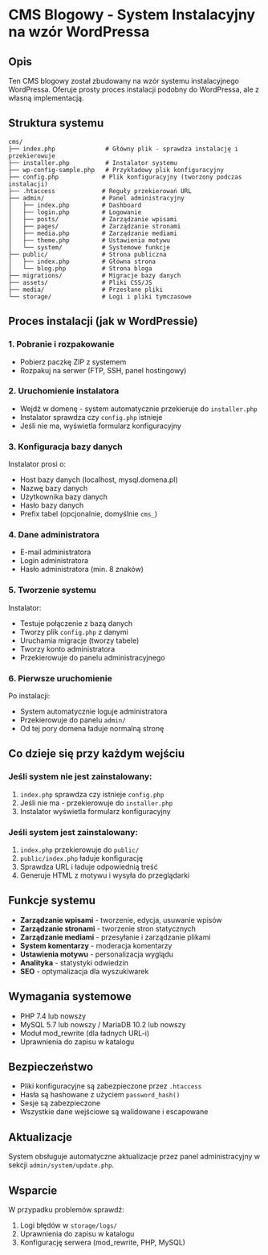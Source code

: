 # CMS Blogowy - System Instalacyjny na wzór WordPressa

## Opis

Ten CMS blogowy został zbudowany na wzór systemu instalacyjnego WordPressa. Oferuje prosty proces instalacji podobny do WordPressa, ale z własną implementacją.

## Struktura systemu

```
cms/
├── index.php              # Główny plik - sprawdza instalację i przekierowuje
├── installer.php          # Instalator systemu
├── wp-config-sample.php   # Przykładowy plik konfiguracyjny
├── config.php            # Plik konfiguracyjny (tworzony podczas instalacji)
├── .htaccess             # Reguły przekierowań URL
├── admin/                # Panel administracyjny
│   ├── index.php         # Dashboard
│   ├── login.php         # Logowanie
│   ├── posts/            # Zarządzanie wpisami
│   ├── pages/            # Zarządzanie stronami
│   ├── media.php         # Zarządzanie mediami
│   ├── theme.php         # Ustawienia motywu
│   └── system/           # Systemowe funkcje
├── public/               # Strona publiczna
│   ├── index.php         # Główna strona
│   └── blog.php          # Strona bloga
├── migrations/           # Migracje bazy danych
├── assets/               # Pliki CSS/JS
├── media/                # Przesłane pliki
└── storage/              # Logi i pliki tymczasowe
```

## Proces instalacji (jak w WordPressie)

### 1. Pobranie i rozpakowanie
- Pobierz paczkę ZIP z systemem
- Rozpakuj na serwer (FTP, SSH, panel hostingowy)

### 2. Uruchomienie instalatora
- Wejdź w domenę - system automatycznie przekieruje do `installer.php`
- Instalator sprawdza czy `config.php` istnieje
- Jeśli nie ma, wyświetla formularz konfiguracyjny

### 3. Konfiguracja bazy danych
Instalator prosi o:
- Host bazy danych (localhost, mysql.domena.pl)
- Nazwę bazy danych
- Użytkownika bazy danych
- Hasło bazy danych
- Prefix tabel (opcjonalnie, domyślnie `cms_`)

### 4. Dane administratora
- E-mail administratora
- Login administratora
- Hasło administratora (min. 8 znaków)

### 5. Tworzenie systemu
Instalator:
- Testuje połączenie z bazą danych
- Tworzy plik `config.php` z danymi
- Uruchamia migracje (tworzy tabele)
- Tworzy konto administratora
- Przekierowuje do panelu administracyjnego

### 6. Pierwsze uruchomienie
Po instalacji:
- System automatycznie loguje administratora
- Przekierowuje do panelu `admin/`
- Od tej pory domena ładuje normalną stronę

## Co dzieje się przy każdym wejściu

### Jeśli system nie jest zainstalowany:
1. `index.php` sprawdza czy istnieje `config.php`
2. Jeśli nie ma - przekierowuje do `installer.php`
3. Instalator wyświetla formularz konfiguracyjny

### Jeśli system jest zainstalowany:
1. `index.php` przekierowuje do `public/`
2. `public/index.php` ładuje konfigurację
3. Sprawdza URL i ładuje odpowiednią treść
4. Generuje HTML z motywu i wysyła do przeglądarki

## Funkcje systemu

- **Zarządzanie wpisami** - tworzenie, edycja, usuwanie wpisów
- **Zarządzanie stronami** - tworzenie stron statycznych
- **Zarządzanie mediami** - przesyłanie i zarządzanie plikami
- **System komentarzy** - moderacja komentarzy
- **Ustawienia motywu** - personalizacja wyglądu
- **Analityka** - statystyki odwiedzin
- **SEO** - optymalizacja dla wyszukiwarek

## Wymagania systemowe

- PHP 7.4 lub nowszy
- MySQL 5.7 lub nowszy / MariaDB 10.2 lub nowszy
- Moduł mod_rewrite (dla ładnych URL-i)
- Uprawnienia do zapisu w katalogu

## Bezpieczeństwo

- Pliki konfiguracyjne są zabezpieczone przez `.htaccess`
- Hasła są hashowane z użyciem `password_hash()`
- Sesje są zabezpieczone
- Wszystkie dane wejściowe są walidowane i escapowane

## Aktualizacje

System obsługuje automatyczne aktualizacje przez panel administracyjny w sekcji `admin/system/update.php`.

## Wsparcie

W przypadku problemów sprawdź:
1. Logi błędów w `storage/logs/`
2. Uprawnienia do zapisu w katalogu
3. Konfigurację serwera (mod_rewrite, PHP, MySQL)

